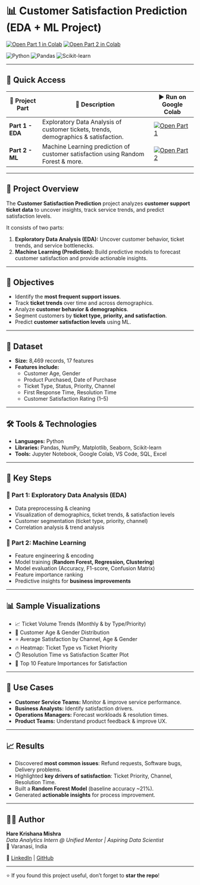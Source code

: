 # 📊 Customer Satisfaction Prediction (EDA + ML Project)

[![Open Part 1 in Colab](https://colab.research.google.com/assets/colab-badge.svg)](https://colab.research.google.com/drive/1Rf_DaAbZGGQQYB0Nfq6X52Ee4CI54KxZ?usp=sharing)
[![Open Part 2 in Colab](https://colab.research.google.com/assets/colab-badge.svg)](https://colab.research.google.com/drive/1io-ZuMel9xoBsKAnob6ZgNSPFBgoIOwR?usp=sharing)

![Python](https://img.shields.io/badge/Python-3.9-blue?logo=python)
![Pandas](https://img.shields.io/badge/Pandas-Data_Analysis-yellow?logo=pandas)
![Scikit-learn](https://img.shields.io/badge/ML-ScikitLearn-orange?logo=scikit-learn)

---

## 🔗 Quick Access
| 📂 Project Part | 🚀 Description | ▶️ Run on Google Colab |
|-----------------|----------------|-------------------------|
| **Part 1 - EDA** | Exploratory Data Analysis of customer tickets, trends, demographics & satisfaction. | [![Open Part 1](https://colab.research.google.com/assets/colab-badge.svg)](https://colab.research.google.com/drive/1Rf_DaAbZGGQQYB0Nfq6X52Ee4CI54KxZ?usp=sharing) |
| **Part 2 - ML** | Machine Learning prediction of customer satisfaction using Random Forest & more. | [![Open Part 2](https://colab.research.google.com/assets/colab-badge.svg)](https://colab.research.google.com/drive/1io-ZuMel9xoBsKAnob6ZgNSPFBgoIOwR?usp=sharing) |

---

## 🌟 Project Overview
The **Customer Satisfaction Prediction** project analyzes **customer support ticket data** to uncover insights, track service trends, and predict satisfaction levels.  

It consists of two parts:  
1. **Exploratory Data Analysis (EDA):** Uncover customer behavior, ticket trends, and service bottlenecks.  
2. **Machine Learning (Prediction):** Build predictive models to forecast customer satisfaction and provide actionable insights.  

---

## 🎯 Objectives
- Identify the **most frequent support issues**.  
- Track **ticket trends** over time and across demographics.  
- Analyze **customer behavior & demographics**.  
- Segment customers by **ticket type, priority, and satisfaction**.  
- Predict **customer satisfaction levels** using ML.  

---

## 📂 Dataset
- **Size:** 8,469 records, 17 features  
- **Features include:**  
  - Customer Age, Gender  
  - Product Purchased, Date of Purchase  
  - Ticket Type, Status, Priority, Channel  
  - First Response Time, Resolution Time  
  - Customer Satisfaction Rating (1–5)  

---

## 🛠️ Tools & Technologies
- **Languages:** Python  
- **Libraries:** Pandas, NumPy, Matplotlib, Seaborn, Scikit-learn  
- **Tools:** Jupyter Notebook, Google Colab, VS Code, SQL, Excel  

---

## 🔑 Key Steps
### 📍 Part 1: Exploratory Data Analysis (EDA)
- Data preprocessing & cleaning  
- Visualization of demographics, ticket trends, & satisfaction levels  
- Customer segmentation (ticket type, priority, channel)  
- Correlation analysis & trend analysis  

### 🤖 Part 2: Machine Learning
- Feature engineering & encoding  
- Model training (**Random Forest, Regression, Clustering**)  
- Model evaluation (Accuracy, F1-score, Confusion Matrix)  
- Feature importance ranking  
- Predictive insights for **business improvements**  

---

## 📊 Sample Visualizations
- 📈 Ticket Volume Trends (Monthly & by Type/Priority)  
- 👥 Customer Age & Gender Distribution  
- ⭐ Average Satisfaction by Channel, Age & Gender  
- 🔥 Heatmap: Ticket Type vs Ticket Priority  
- ⏱️ Resolution Time vs Satisfaction Scatter Plot  
- 🎯 Top 10 Feature Importances for Satisfaction  

---

## 🚀 Use Cases
- **Customer Service Teams:** Monitor & improve service performance.  
- **Business Analysts:** Identify satisfaction drivers.  
- **Operations Managers:** Forecast workloads & resolution times.  
- **Product Teams:** Understand product feedback & improve UX.  

---

## 📈 Results
- Discovered **most common issues**: Refund requests, Software bugs, Delivery problems.  
- Highlighted **key drivers of satisfaction**: Ticket Priority, Channel, Resolution Time.  
- Built a **Random Forest Model** (baseline accuracy ~21%).  
- Generated **actionable insights** for process improvement.  

---

## 👨‍💻 Author
**Hare Krishana Mishra**  
_Data Analytics Intern @ Unified Mentor | Aspiring Data Scientist_  
📍 Varanasi, India  

🔗 [LinkedIn](https://www.linkedin.com/in/hare-krishana-mishra-10683a238/) | [GitHub](https://github.com/HareKrishanaMishra787) 

---
⭐ If you found this project useful, don’t forget to **star the repo**!
